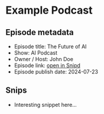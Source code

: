 # Example Podcast

## Episode metadata
- Episode title: The Future of AI
- Show: AI Podcast
- Owner / Host: John Doe
- Episode link: [open in Snipd](https://share.snipd.com/episode/abc123)
- Episode publish date: 2024-07-23

## Snips
- Interesting snippet here... 
